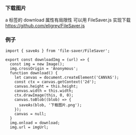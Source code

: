 ### 下载图片

a 标签的 download 属性有局限性
可以用 FileSaver.js 实现下载
https://github.com/eligrey/FileSaver.js

### 例子

```
import { saveAs } from 'file-saver/FileSaver';

export const downloadImg = (url) => {
  const img = new Image();
  img.crossOrigin = 'Anonymous';
  function download() {
    let canvas = document.createElement('CANVAS');
    const ctx = canvas.getContext('2d');
    canvas.height = this.height;
    canvas.width = this.width;
    ctx.drawImage(this, 0, 0);
    canvas.toBlob((blob) => {
      saveAs(blob, '下载图片.png');
    });
    canvas = null;
  }
  img.onload = download;
  img.url = imgUrl;
```
